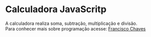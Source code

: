 # Calculadora JavaScritp

A calculadora realiza soma, subtração, multiplicação e divisão.  
Para conhecer mais sobre programação acesse: [Francisco Chaves](http://www.franciscochaves.com.br)
